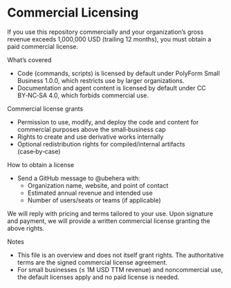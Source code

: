 # Commercial Licensing

If you use this repository commercially and your organization’s gross revenue exceeds 1,000,000 USD (trailing 12 months), you must obtain a paid commercial license.

What’s covered
- Code (commands, scripts) is licensed by default under PolyForm Small Business 1.0.0, which restricts use by larger organizations.
- Documentation and agent content is licensed by default under CC BY‑NC‑SA 4.0, which forbids commercial use.

Commercial license grants
- Permission to use, modify, and deploy the code and content for commercial purposes above the small‑business cap
- Rights to create and use derivative works internally
- Optional redistribution rights for compiled/internal artifacts (case‑by‑case)

How to obtain a license
- Send a GitHub message to @ubehera with:
  - Organization name, website, and point of contact
  - Estimated annual revenue and intended use
  - Number of users/seats or teams (if applicable)

We will reply with pricing and terms tailored to your use. Upon signature and payment, we will provide a written commercial license granting the above rights.

Notes
- This file is an overview and does not itself grant rights. The authoritative terms are the signed commercial license agreement.
- For small businesses (≤ 1M USD TTM revenue) and noncommercial use, the default licenses apply and no paid license is needed.
